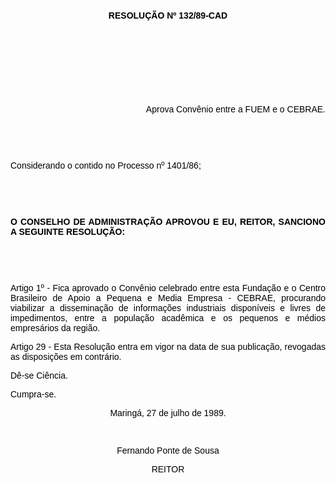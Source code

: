 <BODY TEXT="#000000">

<B><FONT FACE="Arial"><P ALIGN="CENTER"></P>
<P ALIGN="CENTER">&nbsp;</P>
<P ALIGN="CENTER">&nbsp;</P>
<P ALIGN="CENTER">RESOLU&Ccedil;&Atilde;O Nº 132/89-CAD</P>
<P ALIGN="CENTER"></P>
<P ALIGN="CENTER">&nbsp;</P>
<P ALIGN="CENTER">&nbsp;</P>
</B><P ALIGN="JUSTIFY">&nbsp;</P>
<P ALIGN="JUSTIFY">&nbsp;</P>
<P ALIGN="RIGHT">Aprova Conv&ecirc;nio entre a FUEM e o CEBRAE. </P>
<P ALIGN="JUSTIFY"></P>
<P ALIGN="JUSTIFY">&nbsp;</P>
<P ALIGN="JUSTIFY">&nbsp;</P>
<P ALIGN="JUSTIFY">Considerando o contido no Processo nº 1401/86;</P>
<P ALIGN="JUSTIFY"></P>
<P ALIGN="JUSTIFY">&nbsp;</P>
<P ALIGN="JUSTIFY">&nbsp;</P>
<B><P ALIGN="JUSTIFY">O CONSELHO DE ADMINISTRA&Ccedil;&Atilde;O APROVOU E EU, REITOR, SANCIONO A SEGUINTE RESOLU&Ccedil;&Atilde;O:</P>
</B><P ALIGN="JUSTIFY"></P>
<P ALIGN="JUSTIFY">&nbsp;</P>
<P ALIGN="JUSTIFY">&nbsp;</P>
<P ALIGN="JUSTIFY">Artigo 1º - Fica aprovado o Conv&ecirc;nio celebrado entre esta Funda&ccedil;&atilde;o e o Centro Brasileiro de Apoio a Pequena e Media Empresa - CEBRAE, procurando viabilizar a dissemina&ccedil;&atilde;o de informa&ccedil;&otilde;es industriais dispon&iacute;veis e livres de impedimentos, entre a popula&ccedil;&atilde;o acad&ecirc;mica e os pequenos e m&eacute;dios empres&aacute;rios da regi&atilde;o.</P>
<P ALIGN="JUSTIFY">Artigo 29 - Esta Resolu&ccedil;&atilde;o entra em vigor na data de sua publica&ccedil;&atilde;o, revogadas as disposi&ccedil;&otilde;es em contr&aacute;rio.</P>
<P ALIGN="JUSTIFY">D&ecirc;-se Ci&ecirc;ncia.</P>
<P ALIGN="JUSTIFY">Cumpra-se.</P>
<P ALIGN="JUSTIFY"></P>
<P ALIGN="CENTER">Maring&aacute;, 27 de julho de 1989.</P>
<P ALIGN="CENTER"></P>
<P ALIGN="CENTER">&nbsp;</P>
<P ALIGN="CENTER">Fernando Ponte de Sousa</P>
<P ALIGN="CENTER">REITOR</P></FONT></BODY>
